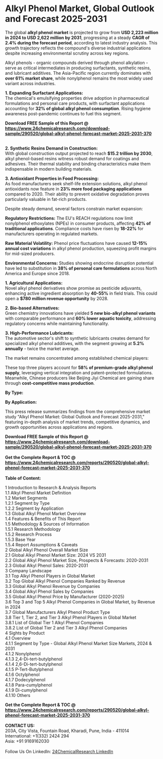 <h1>Alkyl Phenol Market, Global Outlook and Forecast 2025-2031</h1><p>The global <strong>alkyl phenol market</strong> is projected to grow from <strong>USD 2,223 million in 2024 to USD 2,622 million by 2031</strong>, progressing at a steady <strong>CAGR of 2.4% during the forecast period</strong>, according to latest industry analysis. This growth trajectory reflects the compound's diverse industrial applications despite increasing environmental scrutiny across key regions.</p><p>Alkyl phenols - organic compounds derived through phenol alkylation - serve as critical intermediates in producing surfactants, synthetic resins, and lubricant additives. The Asia-Pacific region currently dominates with <strong>over 61% market share</strong>, while nonylphenol remains the most widely used variant across industries.</p><p><strong>1. Expanding Surfactant Applications:</strong><br>
The chemical's emulsifying properties drive adoption in pharmaceutical formulations and personal care products, with surfactant applications accounting for <strong>32% of global alkyl phenol consumption</strong>. Rising hygiene awareness post-pandemic continues to fuel this segment.</p><div><b>Download FREE Sample of this Report @ 
            <a href="https://www.24chemicalresearch.com/download-sample/290520/global-alkyl-phenol-forecast-market-2025-2031-370">
            https://www.24chemicalresearch.com/download-sample/290520/global-alkyl-phenol-forecast-market-2025-2031-370</a></b></div><br><p><strong>2. Synthetic Resins Demand in Construction:</strong><br>
With global construction output projected to reach <strong>$15.2 trillion by 2030</strong>, alkyl phenol-based resins witness robust demand for coatings and adhesives. Their thermal stability and binding characteristics make them indispensable in modern building materials.</p><p><strong>3. Antioxidant Properties in Food Processing:</strong><br>
As food manufacturers seek shelf-life extension solutions, alkyl phenol antioxidants now feature in <strong>23% more food packaging applications</strong> compared to 2020. Their ability to prevent oxidative degradation proves particularly valuable in fat-rich products.</p><p>Despite steady demand, several factors constrain market expansion:</p><p><strong>Regulatory Restrictions:</strong> The EU's REACH regulations now limit nonylphenol ethoxylates (NPEs) in consumer products, affecting <strong>42% of traditional applications</strong>. Compliance costs have risen by <strong>18-22%</strong> for manufacturers operating in regulated markets.</p><p><strong>Raw Material Volatility:</strong> Phenol price fluctuations have caused <strong>12-15% annual cost variations</strong> in alkyl phenol production, squeezing profit margins for mid-sized producers.</p><p><strong>Environmental Concerns:</strong> Studies showing endocrine disruption potential have led to substitution in <strong>38% of personal care formulations</strong> across North America and Europe since 2018.</p><p><strong>1. Agricultural Applications:</strong><br>
Novel alkyl phenol derivatives show promise as pesticide adjuvants, enhancing active ingredient absorption by <strong>40-55%</strong> in field trials. This could open a <strong>$780 million revenue opportunity</strong> by 2028.</p><p><strong>2. Bio-based Alternatives:</strong><br>
Green chemistry innovations have yielded <strong>5 new bio-alkyl phenol variants</strong> with comparable performance and <strong>60% lower aquatic toxicity</strong>, addressing regulatory concerns while maintaining functionality.</p><p><strong>3. High-Performance Lubricants:</strong><br>
The automotive sector's shift to synthetic lubricants creates demand for specialized alkyl phenol additives, with the segment growing at <strong>5.2% annually</strong> - twice the market average.</p><p>The market remains concentrated among established chemical players:</p><p>These top three players account for <strong>58% of premium-grade alkyl phenol supply</strong>, leveraging vertical integration and patent-protected formulations. Meanwhile, Chinese producers like Beijing Jiyi Chemical are gaining share through <strong>cost-competitive mass production</strong>.</p><p><strong>By Type:</strong></p><p><strong>By Application:</strong></p><p>This press release summarizes findings from the comprehensive market study "Alkyl Phenol Market: Global Outlook and Forecast 2025-2031," featuring in-depth analysis of market trends, competitive dynamics, and growth opportunities across applications and regions.</p><div><b>Download FREE Sample of this Report @ 
            <a href="https://www.24chemicalresearch.com/download-sample/290520/global-alkyl-phenol-forecast-market-2025-2031-370">
            https://www.24chemicalresearch.com/download-sample/290520/global-alkyl-phenol-forecast-market-2025-2031-370</a></b></div><br><div><b>Get the Complete Report & TOC @ 
            <a href="https://www.24chemicalresearch.com/reports/290520/global-alkyl-phenol-forecast-market-2025-2031-370">
            https://www.24chemicalresearch.com/reports/290520/global-alkyl-phenol-forecast-market-2025-2031-370</a></b></div><br>
            <b>Table of Content:</b><p>1 Introduction to Research & Analysis Reports<br />
 1.1 Alkyl Phenol Market Definition<br />
 1.2 Market Segments<br />
 1.2.1 Segment by Type<br />
 1.2.2 Segment by Application<br />
 1.3 Global Alkyl Phenol Market Overview<br />
 1.4 Features & Benefits of This Report<br />
 1.5 Methodology & Sources of Information<br />
 1.5.1 Research Methodology<br />
 1.5.2 Research Process<br />
 1.5.3 Base Year<br />
 1.5.4 Report Assumptions & Caveats<br />
2 Global Alkyl Phenol Overall Market Size<br />
 2.1 Global Alkyl Phenol Market Size: 2024 VS 2031<br />
 2.2 Global Alkyl Phenol Market Size, Prospects & Forecasts: 2020-2031<br />
 2.3 Global Alkyl Phenol Sales: 2020-2031<br />
3 Company Landscape<br />
 3.1 Top Alkyl Phenol Players in Global Market<br />
 3.2 Top Global Alkyl Phenol Companies Ranked by Revenue<br />
 3.3 Global Alkyl Phenol Revenue by Companies<br />
 3.4 Global Alkyl Phenol Sales by Companies<br />
 3.5 Global Alkyl Phenol Price by Manufacturer (2020-2025)<br />
 3.6 Top 3 and Top 5 Alkyl Phenol Companies in Global Market, by Revenue in 2024<br />
 3.7 Global Manufacturers Alkyl Phenol Product Type<br />
 3.8 Tier 1, Tier 2, and Tier 3 Alkyl Phenol Players in Global Market<br />
 3.8.1 List of Global Tier 1 Alkyl Phenol Companies<br />
 3.8.2 List of Global Tier 2 and Tier 3 Alkyl Phenol Companies<br />
4 Sights by Product<br />
 4.1 Overview<br />
 4.1.1 Segment by Type - Global Alkyl Phenol Market Size Markets, 2024 & 2031<br />
 4.1.2 Nonylphenol<br />
 4.1.3 2,4-Di-tert-butylphenol<br />
 4.1.4 2,6-Di-tert-butylphenol<br />
 4.1.5 P-Tert-Butylphenol<br />
 4.1.6 Octylphenol<br />
 4.1.7 Dodecylphenol<br />
 4.1.8 Para-cumylphenol<br />
 4.1.9 Di-cumylphenol<br />
 4.1.10 Others</p><div><b>Get the Complete Report & TOC @ 
            <a href="https://www.24chemicalresearch.com/reports/290520/global-alkyl-phenol-forecast-market-2025-2031-370">
            https://www.24chemicalresearch.com/reports/290520/global-alkyl-phenol-forecast-market-2025-2031-370</a></b></div><br><b>CONTACT US:</b><br>
            203A, City Vista, Fountain Road, Kharadi, Pune, India - 411014<br>
            International: +1(332) 2424 294<br>
            Asia: +91 9169162030 <br><br>
            Follow Us On LinkedIn: <a href="https://www.linkedin.com/company/24chemicalresearch/">24ChemicalResearch LinkedIn</a>
